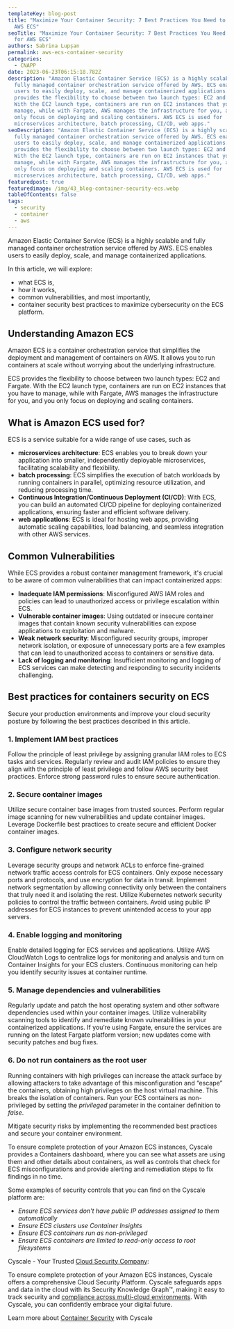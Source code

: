 ```yaml
---
templateKey: blog-post
title: "Maximize Your Container Security: 7 Best Practices You Need to Know for
  AWS ECS"
seoTitle: "Maximize Your Container Security: 7 Best Practices You Need to Know
  for AWS ECS"
authors: Sabrina Lupșan
permalink: aws-ecs-container-security
categories:
  - CNAPP
date: 2023-06-23T06:15:18.782Z
description: "Amazon Elastic Container Service (ECS) is a highly scalable and
  fully managed container orchestration service offered by AWS. ECS enables
  users to easily deploy, scale, and manage containerized applications.  ECS
  provides the flexibility to choose between two launch types: EC2 and Fargate.
  With the EC2 launch type, containers are run on EC2 instances that you have to
  manage, while with Fargate, AWS manages the infrastructure for you, and you
  only focus on deploying and scaling containers. AWS ECS is used for
  microservices architecture, batch processing, CI/CD, web apps."
seoDescription: "Amazon Elastic Container Service (ECS) is a highly scalable and
  fully managed container orchestration service offered by AWS. ECS enables
  users to easily deploy, scale, and manage containerized applications.  ECS
  provides the flexibility to choose between two launch types: EC2 and Fargate.
  With the EC2 launch type, containers are run on EC2 instances that you have to
  manage, while with Fargate, AWS manages the infrastructure for you, and you
  only focus on deploying and scaling containers. AWS ECS is used for
  microservices architecture, batch processing, CI/CD, web apps."
featuredpost: true
featuredimage: /img/43_blog-container-security-ecs.webp
tableOfContents: false
tags:
  - security
  - container
  - aws
---
```

Amazon Elastic Container Service (ECS) is a highly scalable and fully managed container orchestration service offered by AWS. ECS enables users to easily deploy, scale, and manage containerized applications.  

In this article, we will explore:  

* what ECS is,  
* how it works,  
* common vulnerabilities, and most importantly,  
* container security best practices to maximize cybersecurity on the ECS platform. 

## Understanding Amazon ECS 

Amazon ECS is a container orchestration service that simplifies the deployment and management of containers on AWS. It allows you to run containers at scale without worrying about the underlying infrastructure.  

ECS provides the flexibility to choose between two launch types: EC2 and Fargate. With the EC2 launch type, containers are run on EC2 instances that you have to manage, while with Fargate, AWS manages the infrastructure for you, and you only focus on deploying and scaling containers. 

## What is Amazon ECS used for? 

ECS is a service suitable for a wide range of use cases, such as 

* **microservices architecture**: ECS enables you to break down your application into smaller, independently deployable microservices, facilitating scalability and flexibility. 
* **batch processing**: ECS simplifies the execution of batch workloads by running containers in parallel, optimizing resource utilization, and reducing processing time. 
* **Continuous Integration/Continuous Deployment (CI/CD)**: With ECS, you can build an automated CI/CD pipeline for deploying containerized applications, ensuring faster and efficient software delivery. 
* **web applications**: ECS is ideal for hosting web apps, providing automatic scaling capabilities, load balancing, and seamless integration with other AWS services. 

## Common Vulnerabilities 

While ECS provides a robust container management framework, it's crucial to be aware of common vulnerabilities that can impact containerized apps: 

* **Inadequate IAM permissions**: Misconfigured AWS IAM roles and policies can lead to unauthorized access or privilege escalation within ECS. 
* **Vulnerable container images**: Using outdated or insecure container images that contain known security vulnerabilities can expose applications to exploitation and malware. 
* **Weak network security**: Misconfigured security groups, improper network isolation, or exposure of unnecessary ports are a few examples that can lead to unauthorized access to containers or sensitive data. 
* **Lack of logging and monitoring**: Insufficient monitoring and logging of ECS services can make detecting and responding to security incidents challenging. 

## Best practices for containers security on ECS 

Secure your production environments and improve your cloud security posture by following the best practices described in this article. 

### 1. Implement IAM best practices

Follow the principle of least privilege by assigning granular IAM roles to ECS tasks and services. Regularly review and audit IAM policies to ensure they align with the principle of least privilege and follow AWS security best practices. Enforce strong password rules to ensure secure authentication. 

### 2. Secure container images 

Utilize secure container base images from trusted sources. Perform regular image scanning for new vulnerabilities and update container images. Leverage Dockerfile best practices to create secure and efficient Docker container images. 

### 3. Configure network security 

Leverage security groups and network ACLs to enforce fine-grained network traffic access controls for ECS containers. Only expose necessary ports and protocols, and use encryption for data in transit. Implement network segmentation by allowing connectivity only between the containers that truly need it and isolating the rest. Utilize Kubernetes network security policies to control the traffic between containers. Avoid using public IP addresses for ECS instances to prevent unintended access to your app servers. 

### 4. Enable logging and monitoring

Enable detailed logging for ECS services and applications. Utilize AWS CloudWatch Logs to centralize logs for monitoring and analysis and turn on Container Insights for your ECS clusters. Continuous monitoring can help you identify security issues at container runtime. 

### 5. Manage dependencies and vulnerabilities 

Regularly update and patch the host operating system and other software dependencies used within your container images. Utilize vulnerability scanning tools to identify and remediate known vulnerabilities in your containerized applications. If you’re using Fargate, ensure the services are running on the latest Fargate platform version; new updates come with security patches and bug fixes.  

### 6. Do not run containers as the root user 

Running containers with high privileges can increase the attack surface by allowing attackers to take advantage of this misconfiguration and “escape” the containers, obtaining high privileges on the host virtual machine. This breaks the isolation of containers. Run your ECS containers as non-privileged by setting the *privileged* parameter in the container definition to *false*. 

Mitigate security risks by implementing the recommended best practices and secure your container environment. 

To ensure complete protection of your Amazon ECS instances, Cyscale provides a Containers dashboard, where you can see what assets are using them and other details about containers, as well as controls that check for ECS misconfigurations and provide alerting and remediation steps to fix findings in no time.  

Some examples of security controls that you can find on the Cyscale platform are: 

* *Ensure ECS services don't have public IP addresses assigned to them automatically*
* *Ensure ECS clusters use Container Insights*
* *Ensure ECS containers run as non-privileged*
* *Ensure ECS containers are limited to read-only access to root filesystems*



Cyscale - Your Trusted [Cloud Security Company](https://cyscale.com): 

To ensure complete protection of your Amazon ECS instances, Cyscale offers a comprehensive Cloud Security Platform. Cyscale safeguards apps and data in the cloud with its Security Knowledge Graph™, making it easy to track security and [compliance across multi-cloud environments](https://cyscale.com/use-cases/cloud-compliance-and-auditing/). With Cyscale, you can confidently embrace your digital future.

Learn more about [Container Security](https://cyscale.com/use-cases/container-security/) with Cyscale
